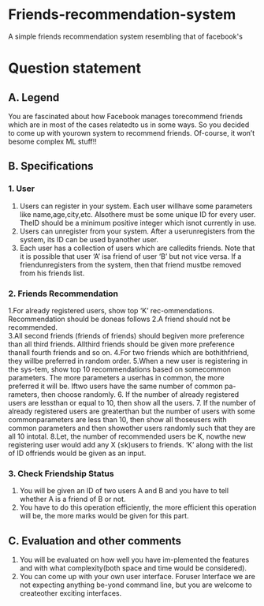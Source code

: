 # Friends-recommendation-system
A simple friends recommendation system resembling that of facebook's 

# Question statement
## A.    Legend
You  are  fascinated  about  how  Facebook  manages  torecommend friends which are in most of the cases relatedto us in some ways.  So you decided to come up with yourown system to recommend friends.  Of-course, it won’t besome complex ML stuff!!
## B.    Specifications  
### 1. User
1. Users can register in your system.  Each user willhave some parameters like name,age,city,etc.  Alsothere must be some unique ID for every user.  TheID should be a minimum positive integer which isnot currently in use.
2. Users can unregister from your system. After a userunregisters from the system, its ID can be used byanother user.
3. Each user has a collection of users which are calledits friends.  Note that it is possible that user ‘A’ isa friend of user ‘B’ but not vice versa.  If a friendunregisters from the system, then that friend mustbe removed from his friends list.

### 2. Friends Recommendation
1.For already registered users, show top ‘K’ rec-ommendations.   Recommendation  should  be  doneas follows
2.A friend should not be recommended.  
3.All  second  friends  (friends  of  friends)  should  begiven  more  preference  than  all  third  friends.   Allthird friends should be given more preference thanall fourth friends and so on.
4.For two friends which are bothithfriend, they willbe preferred in random order.
5.When  a  new  user  is  registering  in  the  sys-tem, show top 10 recommendations based on somecommon parameters.  The more parameters a userhas  in  common,  the  more  preferred  it  will  be.   Iftwo  users  have  the  same  number  of  common  pa-rameters, then choose randomly.
6. If  the  number  of  already  registered  users  are  lessthan or equal to 10, then show all the users.
7. If the number of already registered users are greaterthan but the number of users with some commonparameters  are  less  than  10,  then  show  all  thoseusers  with  common  parameters  and  then  showother users randomly such that they are all 10 intotal.
8.Let, the number of recommended users be K, nowthe  new  registering  user  would  add  any  X  (≤k)users  to  friends.   ‘K’  along  with  the  list  of  ID  offriends would be given as an input.

### 3. Check Friendship Status
1. You will be given an ID of two users A and B and you have to tell whether A is a friend of B or not.
2. You have to do this operation efficiently, the more efficient  this  operation  will  be,  the  more  marks would be given for this part.

## C.    Evaluation and other comments
1. You  will  be  evaluated  on  how  well  you  have  im-plemented the features and with what complexity(both space and time would be considered).
2. You can come up with your own user interface.  Foruser  Interface  we  are  not  expecting  anything  be-yond command line, but you are welcome to createother exciting interfaces.

